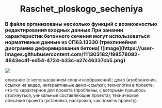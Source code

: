 <html>
<h1 align="center">Raschet_ploskogo_secheniya</h1>
<p align="center">

<h3> В файле организованы несколько функций с возможностью редактирования входных данных
При занании характеристик бетонного сечения могут использоваться нормативные данные из СП63.13330 (трехлинейная диограмма деформирования бетона)
![image](https://user-images.githubusercontent.com/111303182/198578082-4643ec4f-ed54-4724-b33c-a27c46337cb5.png)</h3>
<body>
  <p><img src="[https://user-images.githubusercontent.com/111303182/198578082-4643ec4f-ed54-4724-b33c-a27c46337cb5.png]"></p>
</body>
</html>
описание (с использованием слов и изображений);
демо (изображения, ссылки на видео, интерактивные демо-ссылки);
технологии в проекте;
что-то характерное для проекта (проблемы, с которыми пришлось столкнуться, уникальные составляющие проекта);
техническое описание проекта (установка, настройка, как помочь проекту).
